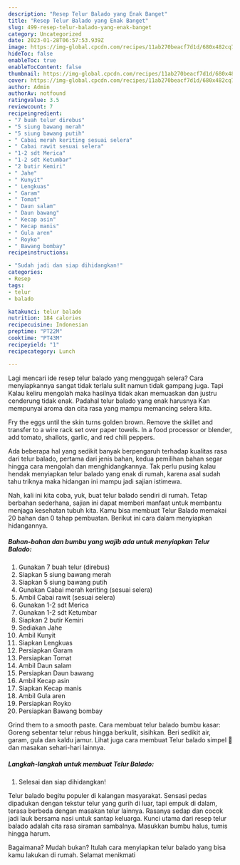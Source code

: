 ```yaml
---
description: "Resep Telur Balado yang Enak Banget"
title: "Resep Telur Balado yang Enak Banget"
slug: 499-resep-telur-balado-yang-enak-banget
category: Uncategorized
date: 2023-01-28T06:57:53.939Z
image: https://img-global.cpcdn.com/recipes/11ab270beacf7d1d/680x482cq70/telur-balado-foto-resep-utama.jpg
hideToc: false
enableToc: true
enableTocContent: false
thumbnail: https://img-global.cpcdn.com/recipes/11ab270beacf7d1d/680x482cq70/telur-balado-foto-resep-utama.jpg
cover: https://img-global.cpcdn.com/recipes/11ab270beacf7d1d/680x482cq70/telur-balado-foto-resep-utama.jpg
author: Admin
authorAv: notfound
ratingvalue: 3.5
reviewcount: 7
recipeingredient:
- "7 buah telur direbus"
- "5 siung bawang merah"
- "5 siung bawang putih"
- " Cabai merah keriting sesuai selera"
- " Cabai rawit sesuai selera"
- "1-2 sdt Merica"
- "1-2 sdt Ketumbar"
- "2 butir Kemiri"
- " Jahe"
- " Kunyit"
- " Lengkuas"
- " Garam"
- " Tomat"
- " Daun salam"
- " Daun bawang"
- " Kecap asin"
- " Kecap manis"
- " Gula aren"
- " Royko"
- " Bawang bombay"
recipeinstructions:

- "Sudah jadi dan siap dihidangkan!"
categories:
- Resep
tags:
- telur
- balado

katakunci: telur balado 
nutrition: 184 calories
recipecuisine: Indonesian
preptime: "PT22M"
cooktime: "PT43M"
recipeyield: "1"
recipecategory: Lunch

---
```



Lagi mencari ide resep telur balado yang menggugah selera? Cara menyiapkannya sangat tidak terlalu sulit namun tidak gampang juga. Tapi Kalau keliru mengolah maka hasilnya tidak akan memuaskan dan justru cenderung tidak enak. Padahal telur balado yang enak harusnya Kan mempunyai aroma dan cita rasa yang mampu memancing selera kita.


Fry the eggs until the skin turns golden brown. Remove the skillet and transfer to a wire rack set over paper towels. In a food processor or blender, add tomato, shallots, garlic, and red chili peppers.

Ada beberapa hal yang sedikit banyak berpengaruh terhadap kualitas rasa dari telur balado, pertama dari jenis bahan, kedua pemilihan bahan segar hingga cara mengolah dan menghidangkannya. Tak perlu pusing kalau hendak menyiapkan telur balado yang enak di rumah, karena asal sudah tahu triknya maka hidangan ini mampu jadi sajian istimewa.


Nah, kali ini kita coba, yuk, buat telur balado sendiri di rumah. Tetap berbahan sederhana, sajian ini dapat memberi manfaat untuk membantu menjaga kesehatan tubuh kita. Kamu bisa membuat Telur Balado memakai 20 bahan dan 0 tahap pembuatan. Berikut ini cara dalam menyiapkan hidangannya.

<!--inarticleads1-->

##### Bahan-bahan dan bumbu yang wajib ada untuk menyiapkan Telur Balado:

1. Gunakan 7 buah telur (direbus)
1. Siapkan 5 siung bawang merah
1. Siapkan 5 siung bawang putih
1. Gunakan  Cabai merah keriting (sesuai selera)
1. Ambil  Cabai rawit (sesuai selera)
1. Gunakan 1-2 sdt Merica
1. Gunakan 1-2 sdt Ketumbar
1. Siapkan 2 butir Kemiri
1. Sediakan  Jahe
1. Ambil  Kunyit
1. Siapkan  Lengkuas
1. Persiapkan  Garam
1. Persiapkan  Tomat
1. Ambil  Daun salam
1. Persiapkan  Daun bawang
1. Ambil  Kecap asin
1. Siapkan  Kecap manis
1. Ambil  Gula aren
1. Persiapkan  Royko
1. Persiapkan  Bawang bombay


Grind them to a smooth paste. Cara membuat telur balado bumbu kasar: Goreng sebentar telur rebus hingga berkulit, sisihkan. Beri sedikit air, garam, gula dan kaldu jamur. Lihat juga cara membuat Telur balado simpel 🤤 dan masakan sehari-hari lainnya. 

<!--inarticleads2-->

##### Langkah-langkah untuk membuat Telur Balado:


1. Selesai dan siap dihidangkan!

Telur balado begitu populer di kalangan masyarakat. Sensasi pedas dipadukan dengan tekstur telur yang gurih di luar, tapi empuk di dalam, terasa berbeda dengan masakan telur lainnya. Rasanya sedap dan cocok jadi lauk bersama nasi untuk santap keluarga. Kunci utama dari resep telur balado adalah cita rasa siraman sambalnya. Masukkan bumbu halus, tumis hingga harum. 

Bagaimana? Mudah bukan? Itulah cara menyiapkan telur balado yang bisa kamu lakukan di rumah. Selamat menikmati

